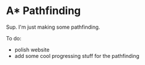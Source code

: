 # A* Pathfinding

Sup. I'm just making some pathfinding.

To do:
- polish website
- add some cool progressing stuff for the pathfinding
